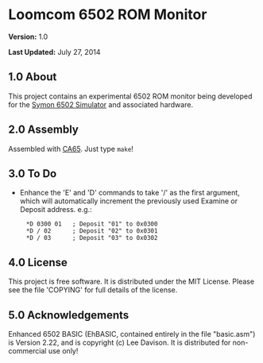 # Loomcom 6502 ROM Monitor

**Version:** 1.0

**Last Updated:** July 27, 2014

## 1.0 About

This project contains an experimental 6502 ROM monitor being developed
for the [Symon 6502 Simulator](http://github.com/sethm/symon) and
associated hardware.

## 2.0 Assembly

Assembled with [CA65](http://www.cc65.org/doc/ca65.html). Just
type `make`!

## 3.0 To Do

- Enhance the 'E' and 'D' commands to take '/' as the first
  argument, which will automatically increment the previously
  used Examine or Deposit address. e.g.:

```
     *D 0300 01   ; Deposit "01" to 0x0300
     *D / 02      ; Deposit "02" to 0x0301
     *D / 03      ; Deposit "03" to 0x0302
```

## 4.0 License

This project is free software. It is distributed under the MIT
License. Please see the file 'COPYING' for full details of the
license.

## 5.0 Acknowledgements

Enhanced 6502 BASIC (EhBASIC, contained entirely in the file
"basic.asm") is Version 2.22, and is copyright (c) Lee Davison.
It is distributed for non-commercial use only!
